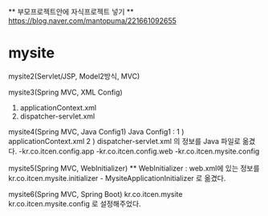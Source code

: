 ** 부모프로젝트안에 자식프로젝트 넣기 **
  https://blog.naver.com/mantopuma/221661092655

# mysite
  mysite2(Servlet/JSP, Model2방식, MVC)
  
  mysite3(Spring MVC, XML Config)
  1) applicationContext.xml
  2) dispatcher-servlet.xml
  
  mysite4(Spring MVC, Java Config1)
  Java Config1 : 1 ) applicationContext.xml 
                 2 ) dispatcher-servlet.xml  의 정보를 Java 파일로 옮겼다.
                 -kr.co.itcen.config.app
                 -kr.co.itcen.config.web
                 -kr.co.itcen.mysite.config
  
  mysite5(Spring MVC, WebInitializer)
  ** WebInitializer : web.xml에 있는 정보를 kr.co.itcen.mysite.initializer - MysiteApplicationInitializer 로 옮겼다.
  
  mysite6(Spring MVC, Spring Boot)
  kr.co.itcen.mysite
  kr.co.itcen.mysite.config 로 설정해주었다.
  
